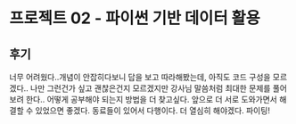 # 프로젝트 02 - 파이썬 기반 데이터 활용

## 후기
너무 어려웠다..개념이 안잡히다보니 답을 보고 따라해봤는데, 아직도 코드 구성을 모르겠다..
나만 그런건가 싶고 괜찮은건지 모르겠지만 강사님 말씀처럼 
최대한 문제를 풀어보려 한다..
어떻게 공부해야 되는지 방법을 더 찾고싶다.
앞으로 더 서로 도와가면서 해결할 수 있었으면 좋겠다. 
동료들이 있어서 다행이다. 더 열심히 해야겠다. 파이팅! 
 
